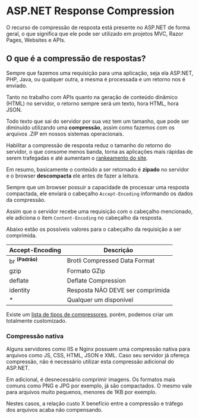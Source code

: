 # ASP.NET Response Compression

O recurso de compressão de resposta está presente no ASP.NET de forma geral, o que significa que ele pode ser utilizado em projetos MVC, Razor Pages, Websites e APIs.

## O que é a compressão de respostas?

Sempre que fazemos uma requisição para uma aplicação, seja ela ASP.NET, PHP, Java, ou qualquer outra, a mesma é processada e um retorno nos é enviado.

Tanto no trabalho com APIs quanto na geração de conteúdo dinâmico (HTML) no servidor, o retorno sempre será um texto, hora HTML, hora JSON.

Todo texto que sai do servidor por sua vez tem um tamanho, que pode ser diminuído utilizando uma **compressão**, assim como fazemos com os arquivos .ZIP em nossos sistemas operacionais.

Habilitar a compressão de resposta reduz o tamanho do retorno do servidor, o que consome menos banda, torna as aplicações mais rápidas de serem trafegadas e até aumentam o [rankeamento do site](https://web.dev/uses-text-compression/).

Em resumo, basicamente o conteúdo a ser retornado é **zipado** no servidor e o browser **descompacta** ele antes de fazer a leitura.

Sempre que um browser possuir a capacidade de processar uma resposta compactada, ele enviará o cabeçalho <code>Accept-Encoding</code> informando os dados da compressão.

Assim que o servidor recebe uma requisição com o cabeçalho mencionado, ele adiciona o item <code>Content-Encoding</code> no cabeçalho da resposta.

Abaixo estão os possíveis valores para o cabeçalho da requisição a ser comprimida.

| Accept-Encoding            | Descrição                        |
| -------------------------- | -------------------------------- |
| br **<sup>(Padrão)</sup>** | Brotli Compressed Data Format    |
| gzip                       | Formato GZip                     |
| deflate                    | Deflate Compression              |
| identity                   | Resposta NÃO DEVE ser comprimida |
| \*                         | Qualquer um disponível           |

Existe um [lista de tipos de compressores](https://developer.mozilla.org/pt-BR/docs/Web/HTTP/Headers/Accept-Encoding), porém, podemos criar um totalmente customizado.

### Compressão nativa

Alguns servidores como IIS e Nginx possuem uma compressão nativa para arquivos como JS, CSS, HTML, JSON e XML. Caso seu servidor já ofereça compressão, não é necessário utilizar esta compressão adicional do ASP.NET.

Em adicional, é desnecessário comprimir imagens. Os formatos mais comuns como PNG e JPG por exemplo, já são compactados. O mesmo vale para arquivos muito pequenos, menores de 1KB por exemplo.

Nestes casos, a relação custo X benefício entre a compressão e tráfego dos arquivos acaba não compensando.
